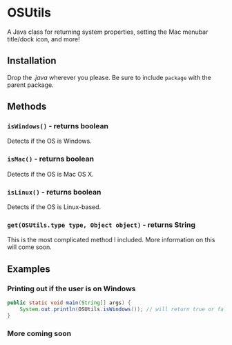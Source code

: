 # OSUtils
A Java class for returning system properties, setting the Mac menubar title/dock icon, and more!

## Installation
Drop the *.java* wherever you please. Be sure to include `package` with the parent package.

## Methods
### `isWindows()` - returns boolean
Detects if the OS is Windows.

### `isMac()` - returns boolean
Detects if the OS is Mac OS X.

### `isLinux()` - returns boolean
Detects if the OS is Linux-based.

### `get(OSUtils.type type, Object object)` - returns String
This is the most complicated method I included. More information on this will come soon.

## Examples
### Printing out if the user is on Windows
```java
public static void main(String[] args) {
	System.out.println(OSUtils.isWindows()); // will return true or false
}
```
### More coming soon
